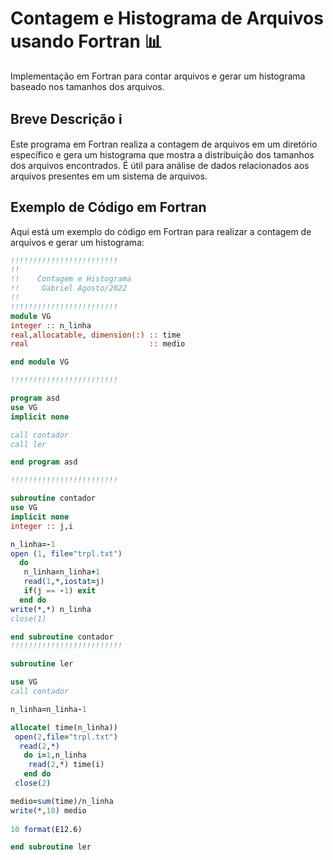 # Contagem e Histograma de Arquivos usando Fortran 📊

Implementação em Fortran para contar arquivos e gerar um histograma baseado nos tamanhos dos arquivos.

## Breve Descrição ℹ️

Este programa em Fortran realiza a contagem de arquivos em um diretório específico e gera um histograma que mostra a distribuição dos tamanhos dos arquivos encontrados. É útil para análise de dados relacionados aos arquivos presentes em um sistema de arquivos.

## Exemplo de Código em Fortran

Aqui está um exemplo do código em Fortran para realizar a contagem de arquivos e gerar um histograma:




```fortran
!!!!!!!!!!!!!!!!!!!!!!!!
!!
!!    Contagem e Histograma
!!     Gabriel Agosto/2022
!!
!!!!!!!!!!!!!!!!!!!!!!!!
module VG
integer :: n_linha
real,allocatable, dimension(:) :: time
real                           :: medio

end module VG

!!!!!!!!!!!!!!!!!!!!!!!!

program asd
use VG
implicit none

call contador
call ler

end program asd

!!!!!!!!!!!!!!!!!!!!!!!!

subroutine contador
use VG
implicit none
integer :: j,i

n_linha=-1
open (1, file="trpl.txt") 
  do 
   n_linha=n_linha+1
   read(1,*,iostat=j)
   if(j == -1) exit
  end do
write(*,*) n_linha
close(1)

end subroutine contador
!!!!!!!!!!!!!!!!!!!!!!!!!

subroutine ler

use VG
call contador 

n_linha=n_linha-1

allocate( time(n_linha))
 open(2,file="trpl.txt")
  read(2,*)
   do i=1,n_linha
    read(2,*) time(i)
   end do
 close(2)

medio=sum(time)/n_linha
write(*,10) medio
  
10 format(E12.6)

end subroutine ler         

